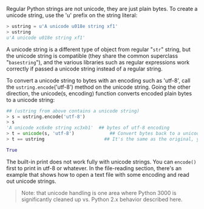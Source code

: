 Regular Python strings are not unicode, they are just plain bytes. To create a unicode string, use the 'u' prefix on the string literal:
    
```python    
> ustring = u'A unicode u018e string xf1'
> ustring
u'A unicode u018e string xf1'
```

A unicode string is a different type of object from regular "`str`" string, but the unicode string is compatible (they share the common superclass "`basestring`"), and the various libraries such as regular expressions work correctly if passed a unicode string instead of a regular string.

To convert a unicode string to bytes with an encoding such as 'utf-8', call the `ustring.encode`('utf-8') method on the unicode string. Going the other direction, the unicode(s, encoding) function converts encoded plain bytes to a unicode string:
    
```python    
## (ustring from above contains a unicode string)
> s = ustring.encode('utf-8')
> s
'A unicode xc6x8e string xc3xb1'  ## bytes of utf-8 encoding
> t = unicode(s, 'utf-8')             ## Convert bytes back to a unicode string
> t == ustring                      ## It's the same as the original, yay!

True
```    

The built-in print does not work fully with unicode strings. You can `encode()` first to print in utf-8 or whatever. In the file-reading section, there's an example that shows how to open a text file with some encoding and read out unicode strings. 

> Note: that unicode handling is one area where Python 3000 is significantly cleaned up vs. Python 2.x behavior described here.
